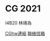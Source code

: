 # CG 2021
<p>I4B20 林靖為<br></p>
<a href="http://SkyBlessed.github.io/CGhws/index.html">CGhw連結</a>
<a href="mailto:welson890519@gamil.com">聯絡信箱</a>
